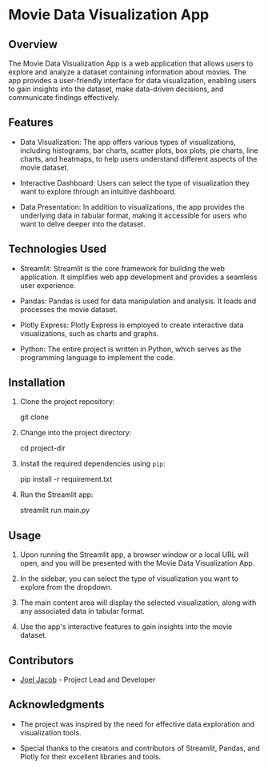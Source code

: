 # Movie Data Visualization App

## Overview

The Movie Data Visualization App is a web application that allows users to explore and analyze a dataset containing information about movies. The app provides a user-friendly interface for data visualization, enabling users to gain insights into the dataset, make data-driven decisions, and communicate findings effectively.

## Features

- Data Visualization: The app offers various types of visualizations, including histograms, bar charts, scatter plots, box plots, pie charts, line charts, and heatmaps, to help users understand different aspects of the movie dataset.

- Interactive Dashboard: Users can select the type of visualization they want to explore through an intuitive dashboard.

- Data Presentation: In addition to visualizations, the app provides the underlying data in tabular format, making it accessible for users who want to delve deeper into the dataset.

## Technologies Used

- Streamlit: Streamlit is the core framework for building the web application. It simplifies web app development and provides a seamless user experience.

- Pandas: Pandas is used for data manipulation and analysis. It loads and processes the movie dataset.

- Plotly Express: Plotly Express is employed to create interactive data visualizations, such as charts and graphs.

- Python: The entire project is written in Python, which serves as the programming language to implement the code.

## Installation

1. Clone the project repository:
   
   git clone 
   

2. Change into the project directory:
   
   cd project-dir
   

3. Install the required dependencies using `pip`:
   
   pip install -r requirement.txt
   

4. Run the Streamlit app:
   
   streamlit run main.py
   

## Usage

1. Upon running the Streamlit app, a browser window or a local URL will open, and you will be presented with the Movie Data Visualization App.

2. In the sidebar, you can select the type of visualization you want to explore from the dropdown.

3. The main content area will display the selected visualization, along with any associated data in tabular format.

4. Use the app's interactive features to gain insights into the movie dataset.

## Contributors

- [Joel Jacob](https://github.com/Anonymous-12-05) - Project Lead and Developer


## Acknowledgments

- The project was inspired by the need for effective data exploration and visualization tools.

- Special thanks to the creators and contributors of Streamlit, Pandas, and Plotly for their excellent libraries and tools.
